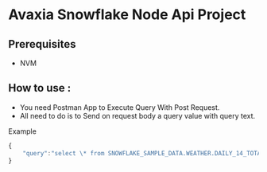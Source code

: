 # Avaxia Snowflake Node Api Project

## Prerequisites

- NVM

## How to use :

- You need Postman App to Execute Query With Post Request.
- All need to do is to Send on request body a query value with query text.

Example

```js
{
    "query":"select \* from SNOWFLAKE_SAMPLE_DATA.WEATHER.DAILY_14_TOTAL Limit 10;"
}

```
